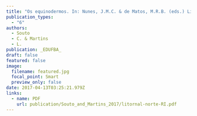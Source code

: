 ```yaml
---
title: "Os equinodermos. In: Nunes, J.M.C. & de Matos, M.R.B. (eds.) Litoral Norte da Bahia: caracterização ambiental, biodiversidade e conservação"
publication_types:
  - "6"
authors:
  - Souto
  - C. & Martins
  - L.
publication: _EDUFBA_
draft: false
featured: false
image:
  filename: featured.jpg
  focal_point: Smart
  preview_only: false
date: 2017-04-13T03:25:21.979Z
links:
  - name: PDF
    url: publication/Souto_and_Martins_2017/litornal-norte-RI.pdf   
---
```

